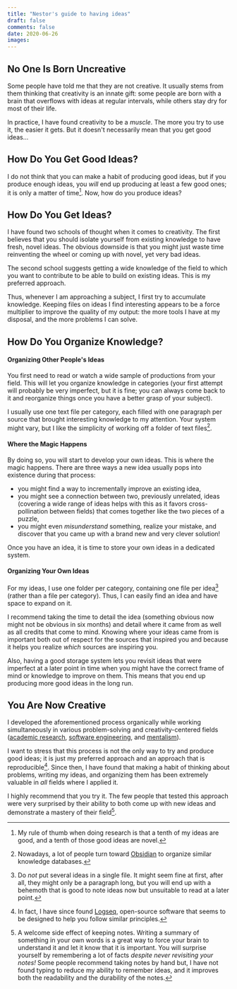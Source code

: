 ```yaml
---
title: "Nestor's guide to having ideas"
draft: false
comments: false
date: 2020-06-26
images:
---
```


## No One Is Born Uncreative

Some people have told me that they are not creative. It usually stems from them thinking that creativity is an innate gift: some people are born with a brain that overflows with ideas at regular intervals, while others stay dry for most of their life.

In practice, I have found creativity to be a *muscle*. The more you try to use it, the easier it gets. But it doesn't necessarily mean that you get good ideas...

## How Do You Get Good Ideas?

I do not think that you can make a habit of producing good ideas, but if you produce enough ideas, you *will* end up producing at least a few good ones; it is only a matter of time[^fraction]. Now, how do you produce ideas?

[^fraction]: My rule of thumb when doing research is that a tenth of my ideas are good, and a tenth of those good ideas are novel.

## How Do You Get Ideas?

I have found two schools of thought when it comes to creativity. The first believes that you should isolate yourself from existing knowledge to have fresh, novel ideas. The obvious downside is that you might just waste time reinventing the wheel or coming up with novel, yet very bad ideas.

The second school suggests getting a wide knowledge of the field to which you want to contribute to be able to build on existing ideas. This is my preferred approach.

Thus, whenever I am approaching a subject, I first try to accumulate knowledge. Keeping files on ideas I find interesting appears to be a force multiplier to improve the quality of my output: the more tools I have at my disposal, and the more problems I can solve.

## How Do You Organize Knowledge?

#### Organizing Other People's Ideas

You first need to read or watch a wide sample of productions from your field. This will let you organize knowledge in categories (your first attempt will probably be very imperfect, but it is fine; you can always come back to it and reorganize things once you have a better grasp of your subject).

I usually use one text file per category, each filled with one paragraph per source that brought interesting knowledge to my attention. Your system might vary, but I like the simplicity of working off a folder of text files[^obsidian].

[^obsidian]: Nowadays, a lot of people turn toward [Obsidian](https://obsidian.md/) to organize similar knowledge databases.

#### Where the Magic Happens

By doing so, you will start to develop your own ideas. This is where the magic happens. There are three ways a new idea usually pops into existence during that process:

* you might find a way to incrementally improve an existing idea,
* you might see a connection between two, previously unrelated, ideas (covering a wide range of ideas helps with this as it favors cross-pollination between fields) that comes together like the two pieces of a puzzle,
* you might even *misunderstand* something, realize your mistake, and discover that you came up with a brand new and very clever solution!

Once you have an idea, it is time to store your own ideas in a dedicated system.

#### Organizing Your Own Ideas

For my ideas, I use one folder per category, containing one file per idea[^several] (rather than a file per category). Thus, I can easily find an idea and have space to expand on it.

I recommend taking the time to detail the idea (something obvious now might not be obvious in six months) and detail where it came from as well as all credits that come to mind. Knowing where your ideas came from is important both out of respect for the sources that inspired you and because it helps you realize *which* sources are inspiring you.

Also, having a good storage system lets you revisit ideas that were imperfect at a later point in time when you might have the correct frame of mind or knowledge to improve on them. This means that you end up producing more good ideas in the long run.

[^several]: Do *not* put several ideas in a single file. It might seem fine at first, after all, they might only be a paragraph long, but you will end up with a behemoth that is good to note ideas now but unsuitable to read at a later point.

## You Are Now Creative

I developed the aforementioned process organically while working simultaneously in various problem-solving and creativity-centered fields ([academic research](/content/about/research), [software engineering](/content/about/software), and [mentalism](/content/about/mentalism)).

I want to stress that this process is not the only way to try and produce good ideas; it is just my preferred approach and an approach that is reproducible[^loqseq]. Since then, I have found that making a habit of thinking about problems, writing my ideas, and organizing them has been extremely valuable in *all* fields where I applied it.

I highly recommend that you try it. The few people that tested this approach were very surprised by their ability to both come up with new ideas and demonstrate a mastery of their field[^memory].

[^loqseq]: In fact, I have since found [Logseq](https://logseq.com/), open-source software that seems to be designed to help you follow similar principles.

[^memory]: A welcome side effect of keeping notes. Writing a summary of something in your own words is a great way to force your brain to understand it and let it know that it is important. You will surprise yourself by remembering a lot of facts *despite never revisiting your notes!* Some people recommend taking notes by hand but, I have not found typing to reduce my ability to remember ideas, and it improves both the readability and the durability of the notes.

